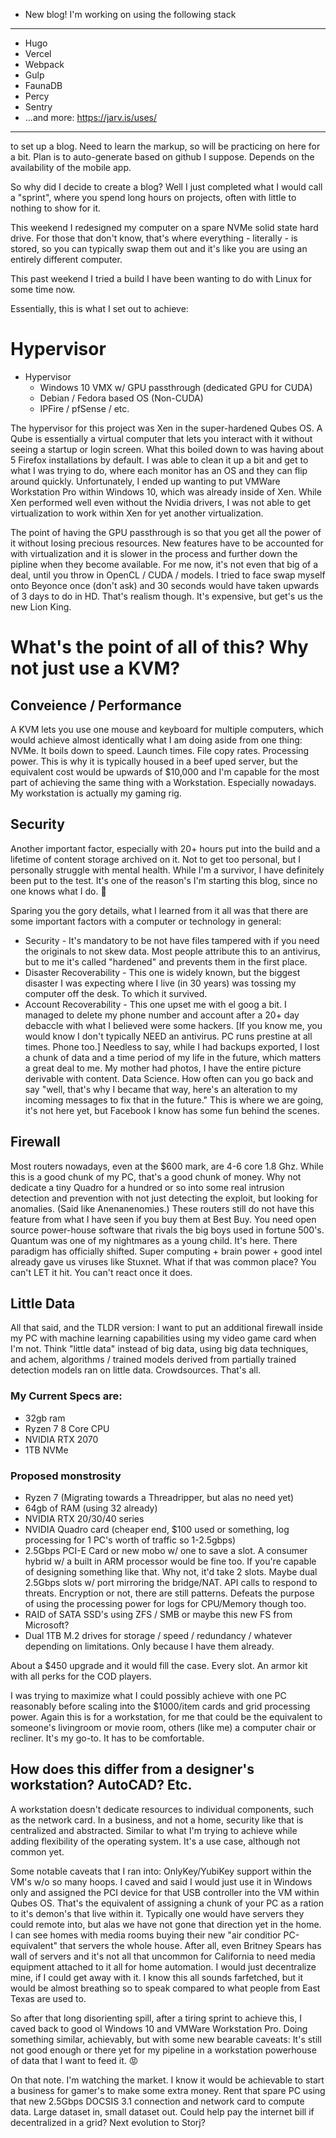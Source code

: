 - New blog!
I'm working on using the following stack 

-----------

  - Hugo
  - Vercel
  - Webpack
  - Gulp
  - FaunaDB
  - Percy
  - Sentry
  - ...and more: https://jarv.is/uses/
  
  ----------
  
  to set up a blog. Need to learn the markup, so will be practicing on here for a bit. Plan is to auto-generate based on github I suppose. Depends on the availability of the mobile app. 
 
 So why did I decide to create a blog? Well I just completed what I would call a "sprint", where you spend long hours on projects, often with little to nothing to show for it. 
 
 This weekend I redesigned my computer on a spare NVMe solid state hard drive. For those that don't know, that's where everything - literally - is stored, so you can typically swap them out and it's 
 like you are using an entirely different computer. 
 
 This past weekend I tried a build I have been wanting to do with Linux for some time now. 
 
 Essentially, this is what I set out to achieve:
 
 # Hypervisor
 - Hypervisor
     - Windows 10 VMX w/ GPU passthrough (dedicated GPU for CUDA)
     - Debian / Fedora based OS (Non-CUDA)
     - IPFire / pfSense / etc.
     
The hypervisor for this project was Xen in the super-hardened Qubes OS. A Qube is essentially a virtual computer that lets you interact with it without seeing a startup or login screen. What this boiled down
to was having about 5 Firefox installations by default. I was able to clean it up a bit and get to what I was trying to do, where each monitor has an OS and they can flip around quickly. Unfortunately, I ended
up wanting to put VMWare Workstation Pro within Windows 10, which was already inside of Xen. While Xen performed well even without the Nvidia drivers, I was not able to get virtualization to work within Xen for
yet another virtualization. 

The point of having the GPU passthrough is so that you get all the power of it without losing precious resources. New features have to be accounted for with virtualization and it is slower in the process and further down the pipline when they become available. For me now, it's not even that big of a deal, until you throw in OpenCL / CUDA / models. I tried to face swap myself onto Beyonce once (don't ask) and 30 seconds would have taken upwards of 3 days to do in HD. That's realism though. It's expensive, but get's us the new Lion King.

# What's the point of all of this? Why not just use a KVM?

## Conveience / Performance
A KVM lets you use one mouse and keyboard for multiple computers, which would achieve almost identically what I am doing aside from one thing: NVMe. It boils down to speed. Launch times. File copy rates. Processing power. This is why
it is typically housed in a beef uped server, but the equivalent cost would be upwards of $10,000 and I'm capable for the most part of achieving the same thing with a Workstation. Especially nowadays. My workstation is actually my 
gaming rig. 

## Security
Another important factor, especially with 20+ hours put into the build and a lifetime of content storage archived on it. Not to get too personal, but I personally struggle with mental health. While I'm a survivor, I have definitely been put to the test. It's one of the reason's I'm starting this blog, since no one knows what I do. 🤷

Sparing you the gory details, what I learned from it all was that there are some important factors with a computer or technology in general: 
- Security - It's mandatory to be not have files tampered with if you need the originals to not skew data. Most people attribute this to an antivirus, but to me it's called "hardened" and prevents them in the first place.
- Disaster Recoverability - This one is widely known, but the biggest disaster I was expecting where I live (in 30 years) was tossing my computer off the desk. To which it survived.
- Account Recoverability - This one upset me with el goog a bit. I managed to delete my phone number and account after a 20+ day debaccle with what I believed were some hackers. [If you know me, you would know I don't typically NEED an antivirus. PC runs prestine at all times. Phone too.] Needless to say, while I had backups exported, I lost a chunk of data and a time period of my life in the future, which matters a great deal to me. My mother had photos, I have the entire picture derivable with content. Data Science. How often can you go back and say "well, that's why I became that way, here's an alteration to my incoming messages to fix that in the future." This is where we are going, it's not here yet, but Facebook I know has some fun behind the scenes.

## Firewall
Most routers nowadays, even at the $600 mark, are 4-6 core 1.8 Ghz. While this is a good chunk of my PC, that's a good chunk of money. Why not dedicate a tiny Quadro for a hundred or so into some real intrusion detection and prevention with not just detecting the exploit, but looking for anomalies. (Said like Anenanenomies.) These routers still do not have this feature from what I have seen if you buy them at Best Buy. You need open source power-house software that rivals the big boys used in fortune 500's. Quantum was one of my nightmares as a young child. It's here. There paradigm has officially shifted. Super computing + brain power + good intel already gave us viruses like Stuxnet. What if that was common place? You can't LET it hit. You can't react once it does.

## Little Data

All that said, and the TLDR version: I want to put an additional firewall inside my PC with machine learning capabilities using my video game card when I'm not. Think "little data" instead of big data, using big data techniques, and achem, algorithms / trained models derived from partially trained detection models ran on little data. Crowdsources. That's all.

### My Current Specs are: 
- 32gb ram
- Ryzen 7 8 Core CPU
- NVIDIA RTX 2070
- 1TB NVMe

### Proposed monstrosity
- Ryzen 7 (Migrating towards a Threadripper, but alas no need yet)
- 64gb of RAM (using 32 already)
- NVIDIA RTX 20/30/40 series
- NVIDIA Quadro card (cheaper end, $100 used or something, log processing for 1 PC's worth of traffic so 1-2.5gbps)
- 2.5Gbps PCI-E Card or new mobo w/ one to save a slot. A consumer hybrid w/ a built in ARM processor would be fine too. If you're capable of designing something like that. Why not, it'd take 2 slots. Maybe dual 2.5Gbps slots w/ port mirroring the bridge/NAT. API calls to respond to threats. Encryption or not, there are still patterns. Defeats the purpose of using the processing power for logs for CPU/Memory though too.
- RAID of SATA SSD's using ZFS / SMB or maybe this new FS from Microsoft?
- Dual 1TB M.2 drives for storage / speed / redundancy / whatever depending on limitations. Only because I have them already.

About a $450 upgrade and it would fill the case. Every slot. An armor kit with all perks for the COD players. 

I was trying to maximize what I could possibly achieve with one PC reasonably before scaling into the $1000/item cards and grid processing power. Again this is for a workstation, for me that could be the equivalent to someone's livingroom or movie room, others (like me) a computer chair or recliner. It's my go-to. It has to be comfortable.

## How does this differ from a designer's workstation? AutoCAD? Etc.

A workstation doesn't dedicate resources to individual components, such as the network card. In a business, and not a home, security like that is centralized and abstracted. Similar to what I'm trying to achieve while adding flexibility of the operating system. It's a use case, although not common yet.

Some notable caveats that I ran into: OnlyKey/YubiKey support within the VM's w/o so many hoops. I caved and said I would just use it in Windows only and assigned the PCI device for that USB controller into the VM within Qubes OS. That's the equivalent of assigning a chunk of your PC as a ration to it's demon's that live within it. Typically one would have servers they could remote into, but alas we have not gone that direction yet in the home. I can see homes with media rooms buying their new "air conditior PC-equivalent" that servers the whole house. After all, even Britney Spears has wall of servers and it's not all that uncommon for California to need media equipment attached to it all for home automation. I would just decentralize mine, if I could get away with it. I know this all sounds farfetched, but it would be almost breathing so to speak compared to what people from East Texas are used to.

So after that long disorienting spill, after a tiring sprint to achieve this, I caved back to good ol Windows 10 and VMWare Workstation Pro. Doing something similar, achievably, but with some new bearable caveats: It's still not good enough or there yet for my pipeline in a workstation powerhouse of data that I want to feed it. 😡

On that note. I'm watching the market. I know it would be achievable to start a business for gamer's to make some extra money. Rent that spare PC using that new 2.5Gbps DOCSIS 3.1 connection and network card to compute data. Large dataset in, small dataset out. Could help pay the internet bill if decentralized in a grid? Next evolution to Storj? 
